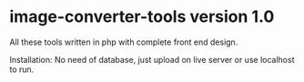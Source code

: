 # image-converter-tools version 1.0

All these tools written in php with complete front end design.

Installation:
No need of database, just upload on live server or use localhost to run.
